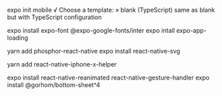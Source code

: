 expo init mobile
√ Choose a template: » blank (TypeScript)  same as blank but with TypeScript configuration

expo install expo-font @expo-google-fonts/inter
expo intall expo-app-loading

yarn add phosphor-react-native
expo install react-native-svg

yarn add react-native-iphone-x-helper

expo install react-native-reanimated react-native-gesture-handler
expo install @gorhom/bottom-sheet^4
